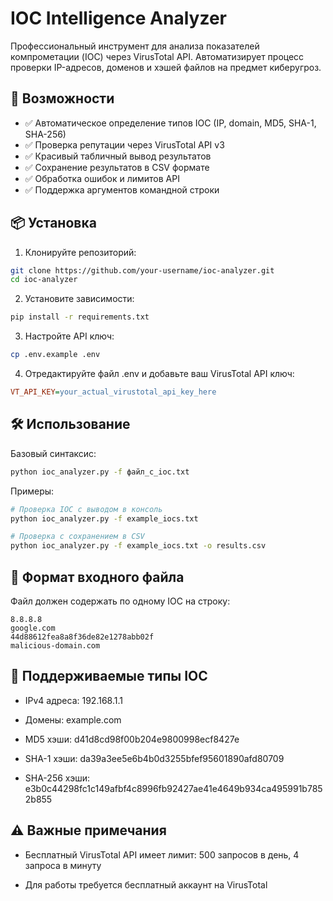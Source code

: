 # IOC Intelligence Analyzer

Профессиональный инструмент для анализа показателей компрометации (IOC) через VirusTotal API. 
Автоматизирует процесс проверки IP-адресов, доменов и хэшей файлов на предмет киберугроз.

## 🚀 Возможности

- ✅ Автоматическое определение типов IOC (IP, domain, MD5, SHA-1, SHA-256)
- ✅ Проверка репутации через VirusTotal API v3
- ✅ Красивый табличный вывод результатов
- ✅ Сохранение результатов в CSV формате
- ✅ Обработка ошибок и лимитов API
- ✅ Поддержка аргументов командной строки

## 📦 Установка

1. Клонируйте репозиторий:
```bash
git clone https://github.com/your-username/ioc-analyzer.git
cd ioc-analyzer
```
2. Установите зависимости:
```bash
pip install -r requirements.txt
```
3. Настройте API ключ:
```bash
cp .env.example .env
```
4. Отредактируйте файл .env и добавьте ваш VirusTotal API ключ:
```ini
VT_API_KEY=your_actual_virustotal_api_key_here
```

## 🛠 Использование

Базовый синтаксис:
```bash
python ioc_analyzer.py -f файл_с_ioc.txt
```
Примеры:
```bash
# Проверка IOC с выводом в консоль
python ioc_analyzer.py -f example_iocs.txt

# Проверка с сохранением в CSV
python ioc_analyzer.py -f example_iocs.txt -o results.csv
```

## 📁 Формат входного файла

Файл должен содержать по одному IOC на строку:
```text
8.8.8.8
google.com
44d88612fea8a8f36de82e1278abb02f
malicious-domain.com
```

## 🔧 Поддерживаемые типы IOC

- IPv4 адреса: 192.168.1.1

- Домены: example.com

- MD5 хэши: d41d8cd98f00b204e9800998ecf8427e

- SHA-1 хэши: da39a3ee5e6b4b0d3255bfef95601890afd80709

- SHA-256 хэши: e3b0c44298fc1c149afbf4c8996fb92427ae41e4649b934ca495991b7852b855

## ⚠️ Важные примечания

- Бесплатный VirusTotal API имеет лимит: 500 запросов в день, 4 запроса в минуту

- Для работы требуется бесплатный аккаунт на VirusTotal
